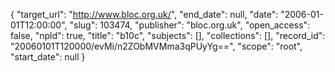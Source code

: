 {
  "target_url": "http://www.bloc.org.uk/", 
  "end_date": null, 
  "date": "2006-01-01T12:00:00", 
  "slug": 103474, 
  "publisher": "bloc.org.uk", 
  "open_access": false, 
  "npld": true, 
  "title": "b10c", 
  "subjects": [], 
  "collections": [], 
  "record_id": "20060101T120000/evMi/n2ZObMVMma3qPUyYg==", 
  "scope": "root", 
  "start_date": null
}

